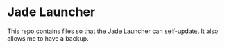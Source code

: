 # Jade Launcher
This repo contains files so that the Jade Launcher can self-update. It also allows me to have a backup.
